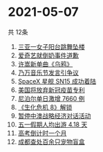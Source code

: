 # 2021-05-07
  共 12条

  <!-- BEGIN -->
  <!-- 最后更新时间:Fri May 07 2021 04:16:21 GMT+0000 (Coordinated Universal Time) -->
  1. [三亚一女子阳台跳舞坠楼](https://www.zhihu.com/search?q=三亚女子坠楼)
1. [爱奇艺就倒奶事件道歉](https://www.zhihu.com/search?q=青春有你3)
1. [许嵩新单曲《乌鸦》](https://www.zhihu.com/search?q=许嵩乌鸦)
1. [乃万音乐节发言引争议](https://www.zhihu.com/search?q=乃万音乐节)
1. [SpaceX 星舰 SN15 成功着陆](https://www.zhihu.com/search?q=sn15)
1. [美国将放弃新冠疫苗专利](https://www.zhihu.com/search?q=美国放弃疫苗专利)
1. [尼泊尔单日激增 7660 例](https://www.zhihu.com/search?q=尼泊尔疫情)
1. [《生化危机 8》解锁](https://www.zhihu.com/search?q=生化危机8)
1. [暂停中澳战略经济对话活动](https://www.zhihu.com/search?q=暂停中澳对话)
1. [五一假期人均出游 4.18 天](https://www.zhihu.com/search?q=五一人均出游)
1. [高考倒计时一个月](https://www.zhihu.com/search?q=高考)
1. [成都查处百余只宠物盲盒](https://www.zhihu.com/search?q=宠物盲盒)
  <!-- END -->
  